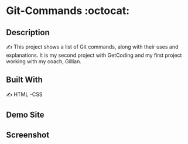 # Git-Commands :octocat:	
 ## Description
:writing_hand: This project shows a list of Git commands, along with their uses and explanations. It is my second project with GetCoding and my first project working with my coach, Gillian.

## Built With
:writing_hand: HTML   -CSS  
## Demo Site
## Screenshot
